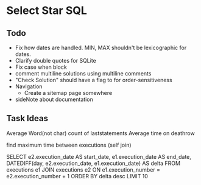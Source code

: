 # Select Star SQL

## Todo
- Fix how dates are handled. MIN, MAX shouldn't be lexicographic for dates.
- Clarify double quotes for SQLite
- Fix case when block
- comment multiline solutions using multiline comments
- "Check Solution" should have a flag to for order-sensitiveness
- Navigation
  - Create a sitemap page somewhere
- sideNote about documentation

## Task Ideas
Average Word(not char) count of laststatements
Average time on deathrow

find maximum time between executions
(self join)

SELECT
e2.execution_date AS start_date,
e1.execution_date AS end_date,
DATEDIFF(day, e2.execution_date, e1.execution_date) AS delta
FROM executions e1 JOIN executions e2
ON e1.execution_number = e2.execution_number + 1
ORDER BY delta desc
LIMIT 10
